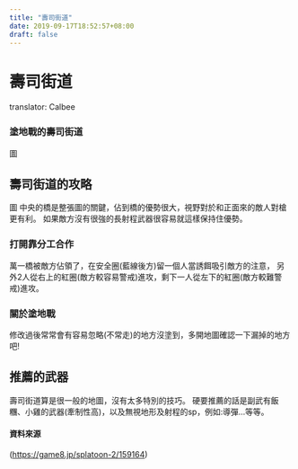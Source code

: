 ```yaml
---
title: "壽司街道"
date: 2019-09-17T18:52:57+08:00
draft: false
---
```


# 壽司街道
translator: Calbee

### 塗地戰的壽司街道
圖

## 壽司街道的攻略
圖
中央的橋是整張圖的關鍵，佔到橋的優勢很大，視野對於和正面來的敵人對槍更有利。
如果敵方沒有很強的長射程武器很容易就這樣保持住優勢。

### 打開靠分工合作
萬一橋被敵方佔領了，在安全圈(藍線後方)留一個人當誘餌吸引敵方的注意，
另外2人從右上的紅圈(敵方較容易警戒)進攻，剩下一人從左下的紅圈(敵方較難警戒)進攻。

### 關於塗地戰
修改過後常常會有容易忽略(不常走)的地方沒塗到，多開地圖確認一下漏掉的地方吧!

## 推薦的武器
壽司街道算是很一般的地圖，沒有太多特別的技巧。
硬要推薦的話是副武有飯糰、小雞的武器(牽制性高)，以及無視地形及射程的sp，例如:導彈...等等。

#### 資料來源
(https://game8.jp/splatoon-2/159164)